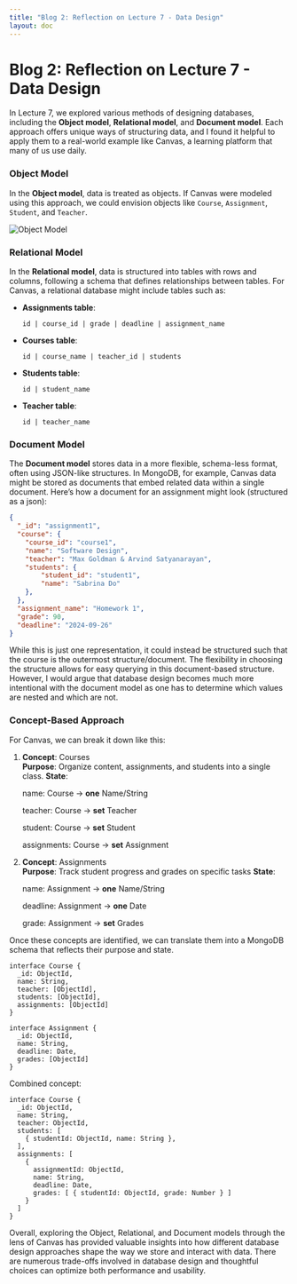 ```yaml
---
title: "Blog 2: Reflection on Lecture 7 - Data Design"
layout: doc
---
```


# Blog 2: Reflection on Lecture 7 - Data Design

In Lecture 7, we explored various methods of designing databases, including the **Object model**, **Relational model**, and **Document model**. Each approach offers unique ways of structuring data, and I found it helpful to apply them to a real-world example like Canvas, a learning platform that many of us use daily.

### Object Model

In the **Object model**, data is treated as objects. If Canvas were modeled using this approach, we could envision objects like `Course`, `Assignment`, `Student`, and `Teacher`.

![Object Model](/assets/images/Blogs/B2/object_model.png)

### Relational Model

In the **Relational model**, data is structured into tables with rows and columns, following a schema that defines relationships between tables. For Canvas, a relational database might include tables such as:

- **Assignments table**:
  ```
  id | course_id | grade | deadline | assignment_name
  ```
- **Courses table**:
  ```
  id | course_name | teacher_id | students
  ```
- **Students table**:
  ```
  id | student_name
  ```
- **Teacher table**:
  ```
  id | teacher_name
  ```


### Document Model

The **Document model** stores data in a more flexible, schema-less format, often using JSON-like structures. In MongoDB, for example, Canvas data might be stored as documents that embed related data within a single document. Here’s how a document for an assignment might look (structured as a json):

```json
{
  "_id": "assignment1",
  "course": {
    "course_id": "course1",
    "name": "Software Design",
    "teacher": "Max Goldman & Arvind Satyanarayan",
    "students": {
        "student_id": "student1",
        "name": "Sabrina Do"
    },
  },
  "assignment_name": "Homework 1",
  "grade": 90,
  "deadline": "2024-09-26"
}
```
While this is just one representation, it could instead be structured such that the course is the outermost structure/document. The flexibility in choosing the structure allows for easy querying in this document-based structure. However, I would argue that database design becomes much more intentional with the document model as one has to determine which values are nested and which are not.

### Concept-Based Approach
For Canvas, we can break it down like this:

1. **Concept**: Courses  
   **Purpose**: 
   Organize content, assignments, and students into a single class. 
   **State**: 

   name: Course -> __one__ Name/String

   teacher: Course -> __set__ Teacher

   student: Course -> __set__ Student

   assignments: Course -> __set__ Assignment

2. **Concept**: Assignments  
   **Purpose**: 
   Track student progress and grades on specific tasks 
   **State**: 

   name: Assignment -> __one__ Name/String

   deadline: Assignment -> __one__ Date

   grade: Assignment -> __set__ Grades

Once these concepts are identified, we can translate them into a MongoDB schema that reflects their purpose and state.

```
interface Course {
  _id: ObjectId,
  name: String,
  teacher: [ObjectId], 
  students: [ObjectId], 
  assignments: [ObjectId] 
}

interface Assignment {
  _id: ObjectId,
  name: String,
  deadline: Date,
  grades: [ObjectId] 
}
```

Combined concept:
```
interface Course {
  _id: ObjectId,
  name: String,
  teacher: ObjectId,
  students: [
    { studentId: ObjectId, name: String }, 
  ],
  assignments: [
    { 
      assignmentId: ObjectId, 
      name: String, 
      deadline: Date, 
      grades: [ { studentId: ObjectId, grade: Number } ] 
    }
  ]
}
```

Overall, exploring the Object, Relational, and Document models through the lens of Canvas has provided valuable insights into how different database design approaches shape the way we store and interact with data. There are numerous trade-offs involved in database design and thoughtful choices can optimize both performance and usability.